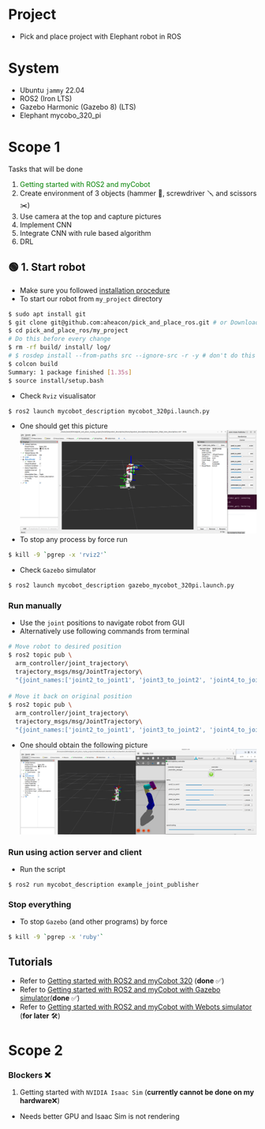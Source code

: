 # Project
- Pick and place project with Elephant robot in ROS

# System
- Ubuntu `jammy` 22.04
- ROS2  (Iron LTS)
- Gazebo Harmonic (Gazebo 8) (LTS)
- Elephant mycobo_320_pi

# Scope 1
Tasks that will be done
1. <span style="color:green;">Getting started with ROS2 and myCobot</span>
2. Create environment of 3 objects (hammer 🔨, screwdriver 🪛 and scissors ✂️) 
3. Use camera at the top and capture pictures
4. Implement CNN
5. Integrate CNN with rule based algorithm
6. DRL


## 🟢 1. Start robot 
- Make sure you followed [installation procedure]((1_getting_started_with_ros2_and_mycobot320.md))
- To start our robot from `my_project` directory
```bash
$ sudo apt install git
$ git clone git@github.com:aheacon/pick_and_place_ros.git # or Download as Zip
$ cd pick_and_place_ros/my_project
# Do this before every change
$ rm -rf build/ install/ log/
# $ rosdep install --from-paths src --ignore-src -r -y # don't do this since it will install ignition gazebo for Iron ROS2
$ colcon build
Summary: 1 package finished [1.35s]
$ source install/setup.bash
```
- Check `Rviz` visualisator
```bash
$ ros2 launch mycobot_description mycobot_320pi.launch.py
```
  - One should get this picture
  ![alt text](mycobot_rvis_joint_state_publisher_gui.png)
  - To stop any process by force run
  ```bash
  $ kill -9 `pgrep -x 'rviz2'`
  ```
- Check `Gazebo` simulator
```bash
$ ros2 launch mycobot_description gazebo_mycobot_320pi.launch.py
```
### Run manually
  - Use the `joint` positions to navigate robot from GUI
  - Alternatively use following commands from terminal
  ```bash
  # Move robot to desired position
  $ ros2 topic pub \
    arm_controller/joint_trajectory\
    trajectory_msgs/msg/JointTrajectory\
    "{joint_names:['joint2_to_joint1', 'joint3_to_joint2', 'joint4_to_joint3', 'joint5_to_joint4', 'joint6_to_joint5', 'joint6output_to_joint6'], points: [{positions: [-1,1,-1,-2,0.5,0], time_from_start: {sec: 0, nanosec: 0}}]}"

  # Move it back on original position
  $ ros2 topic pub \
    arm_controller/joint_trajectory\
    trajectory_msgs/msg/JointTrajectory\
    "{joint_names:['joint2_to_joint1', 'joint3_to_joint2', 'joint4_to_joint3', 'joint5_to_joint4', 'joint6_to_joint5', 'joint6output_to_joint6'], points: [{positions: [0,0,0,0,0,0], time_from_start: {sec: 0, nanosec: 0}}]}"
  ```
  - One should obtain the following picture
  ![alt text](gazebo_rviz_rqt_joint_controller.png)
### Run using action server and client
- Run the script
```
$ ros2 run mycobot_description example_joint_publisher 
```

### Stop everything
- To stop `Gazebo` (and other programs) by force
```bash
$ kill -9 `pgrep -x 'ruby'`
```

## Tutorials
- Refer to [Getting started with ROS2 and myCobot 320](1_getting_started_with_ros2_and_mycobot320.md) (**done** ✅)
- Refer to [Getting started with ROS2 and myCobot with Gazebo simulator](2_getting_started_with_mycobot_gazebo.md)(**done** ✅)
- Refer to [Getting started with ROS2 and myCobot with Webots simulator](3_getting_started_with_mycobot_webots.md) (**for later** 🛠️)

# <a name="scope2"></a>Scope 2
### Blockers :x:
1. Getting started with `NVIDIA Isaac Sim` (**currently cannot be done on my hardware**:x:)
  - Needs better GPU and Isaac Sim is not rendering


